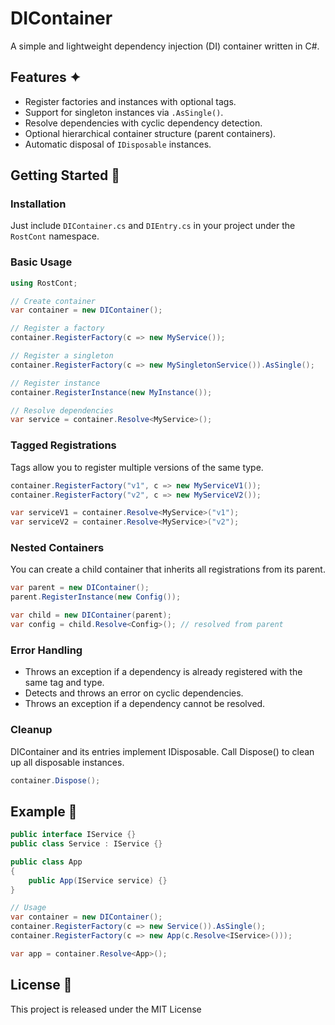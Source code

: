# DIContainer

A simple and lightweight dependency injection (DI) container written in C#.

## Features ✦

- Register factories and instances with optional tags.
- Support for singleton instances via `.AsSingle()`.
- Resolve dependencies with cyclic dependency detection.
- Optional hierarchical container structure (parent containers).
- Automatic disposal of `IDisposable` instances.

## Getting Started 🚀

### Installation

Just include `DIContainer.cs` and `DIEntry.cs` in your project under the `RostCont` namespace.

### Basic Usage

```csharp
using RostCont;

// Create container
var container = new DIContainer();

// Register a factory
container.RegisterFactory(c => new MyService());

// Register a singleton
container.RegisterFactory(c => new MySingletonService()).AsSingle();

// Register instance
container.RegisterInstance(new MyInstance());

// Resolve dependencies
var service = container.Resolve<MyService>();
```

### Tagged Registrations
Tags allow you to register multiple versions of the same type.

```csharp
container.RegisterFactory("v1", c => new MyServiceV1());
container.RegisterFactory("v2", c => new MyServiceV2());

var serviceV1 = container.Resolve<MyService>("v1");
var serviceV2 = container.Resolve<MyService>("v2");
```

### Nested Containers
You can create a child container that inherits all registrations from its parent.

```csharp
var parent = new DIContainer();
parent.RegisterInstance(new Config());

var child = new DIContainer(parent);
var config = child.Resolve<Config>(); // resolved from parent
```



### Error Handling
- Throws an exception if a dependency is already registered with the same tag and type.
- Detects and throws an error on cyclic dependencies.
- Throws an exception if a dependency cannot be resolved.

### Cleanup
DIContainer and its entries implement IDisposable. Call Dispose() to clean up all disposable instances.

```csharp
container.Dispose();
```

## Example 🧩

```csharp
public interface IService {}
public class Service : IService {}

public class App
{
    public App(IService service) {}
}

// Usage
var container = new DIContainer();
container.RegisterFactory(c => new Service()).AsSingle();
container.RegisterFactory(c => new App(c.Resolve<IService>()));

var app = container.Resolve<App>();
```

## License 📜
This project is released under the MIT License
